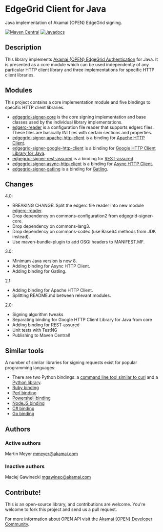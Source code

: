 # EdgeGrid Client for Java

Java implementation of Akamai {OPEN} EdgeGrid signing.

[![Maven Central](https://maven-badges.herokuapp.com/maven-central/com.akamai.edgegrid/edgegrid-signer-parent/badge.svg)](https://maven-badges.herokuapp.com/maven-central/com.akamai.edgegrid/edgegrid-signer-parent)
[![Javadocs](http://www.javadoc.io/badge/com.akamai.edgegrid/edgegrid-signer-parent.svg)](http://www.javadoc.io/doc/com.akamai.edgegrid/edgegrid-signer-parent)

## Description

This library implements [Akamai {OPEN} EdgeGrid Authentication][1] for Java.
It is presented as a core module which can be used independently of any
particular HTTP client library and three implementations for specific HTTP client
libraries.

## Modules

This project contains a core implementation module and five bindings to specific HTTP client libraries.

* [edgegrid-signer-core](edgegrid-signer-core) is the core signing implementation and base classes used by the individual library implementations.
* [edgerc-reader](edgerc-reader) is a configuration file reader that supports edgerc files. These files are basically INI files with certain sections and properties.
* [edgegrid-signer-apache-http-client](edgegrid-signer-apache-http-client) is a binding for [Apache HTTP Client][2].
* [edgegrid-signer-google-http-client](edgegrid-signer-google-http-client) is a binding for [Google HTTP Client Library for Java][3].
* [edgegrid-signer-rest-assured](edgegrid-signer-rest-assured) is a binding for [REST-assured][4].
* [edgegrid-signer-async-http-client](edgegrid-signer-async-http-client) is a binding for [Async HTTP Client][13].
* [edgegrid-signer-gatling](edgegrid-signer-gatling) is a binding for [Gatling][14].

## Changes

4.0:
- BREAKING CHANGE: Split the edgerc file reader into new module [edgerc-reader](edgerc-reader).
- Drop dependency on commons-configuration2 from edgegrid-signer-core.
- Drop dependency on commons-lang3.
- Drop dependency on commons-codec (use Base64 methods from JDK instead).
- Use maven-bundle-plugin to add OSGi headers to MANIFEST.MF.

3.0:
- Minimum Java version is now 8.
- Adding binding for Async HTTP Client.
- Adding binding for Gatling.

2.1:
- Adding binding for Apache HTTP Client.
- Splitting README.md between relevant modules.

2.0:
- Signing algorithm tweaks
- Separating binding for Google HTTP Client Library for Java from core
- Adding binding for REST-assured
- Unit tests with TestNG
- Publishing to Maven Central!

## Similar tools

A number of similar libraries for signing requests exist for popular
programming languages:

* There are two Python bindings: a [command line tool similar to curl][5] and a [Python library][6].
* [Ruby binding][7]
* [Perl binding][8]
* [Powershell binding][9]
* [NodeJS binding][10]
* [C# binding][11]
* [Go binding][12]

[1]: https://developer.akamai.com/introduction/Client_Auth.html
[2]: https://hc.apache.org/
[3]: https://github.com/google/google-http-java-client
[4]: https://github.com/rest-assured/rest-assured
[5]: https://github.com/akamai-open/edgegrid-curl
[6]: https://github.com/akamai-open/AkamaiOPEN-edgegrid-python
[7]: https://github.com/akamai-open/AkamaiOPEN-edgegrid-ruby
[8]: https://github.com/akamai-open/AkamaiOPEN-edgegrid-perl
[9]: https://github.com/akamai-open/AkamaiOPEN-powershell
[10]: https://github.com/akamai-open/AkamaiOPEN-edgegrid-node
[11]: https://github.com/akamai-open/AkamaiOPEN-edgegrid-C-Sharp
[12]: https://github.com/akamai-open/AkamaiOPEN-edgegrid-golang
[13]: https://github.com/AsyncHttpClient/async-http-client
[14]: https://gatling.io/

## Authors

### Active authors
Martin Meyer <mmeyer@akamai.com>

### Inactive authors
Maciej Gawinecki <mgawinec@akamai.com>

## Contribute!

This is an open-source library, and contributions are welcome. You're welcome
to fork this project and send us a pull request.

For more information about OPEN API visit the [Akamai {OPEN} Developer Community](https://developer.akamai.com/).
